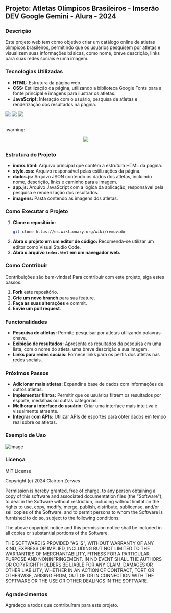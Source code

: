 ## Projeto: Atletas Olímpicos Brasileiros - Imserão DEV Google Gemini - Alura - 2024

### Descrição
Este projeto web tem como objetivo criar um catálogo online de atletas olímpicos brasileiros, permitindo que os usuários pesquisem por atletas e visualizem suas informações básicas, como nome, breve descrição, links para suas redes sociais e uma imagem.

### Tecnologias Utilizadas
* **HTML:** Estrutura da página web.
* **CSS:** Estilização da página, utilizando a biblioteca Google Fonts para a fonte principal e imagens para ilustrar os atletas.
* **JavaScript:** Interação com o usuário, pesquisa de atletas e renderização dos resultados na página.
   
<div>
  <img src="https://img.shields.io/badge/HTML-239120?style=for-the-badge&logo=html5&logoColor=white">
  <img src="https://img.shields.io/badge/CSS-239120?&style=for-the-badge&logo=css3&logoColor=white">
  <img src="https://img.shields.io/badge/JavaScript-F7DF1E?style=for-the-badge&logo=javascript&logoColor=black">
</div>

<h2></h2>
:warning:
<div>
  <p align="center">
    <img loading="lazy" src="http://img.shields.io/static/v1?label=STATUS&message=EM%20DESENVOLVIMENTO&color=GREEN&style=for-the-badge"/>
  </p>
</div> 
<h2></h2>

### Estrutura do Projeto
* **index.html:** Arquivo principal que contém a estrutura HTML da página.
* **style.css:** Arquivo responsável pelas estilizações da página.
* **dados.js:** Arquivo JSON contendo os dados dos atletas, incluindo nome, descrição, links e caminho para a imagem.
* **app.js:** Arquivo JavaScript com a lógica da aplicação, responsável pela pesquisa e renderização dos resultados.
* **imagens:** Pasta contendo as imagens dos atletas.

### Como Executar o Projeto
1. **Clone o repositório:**
   ```bash
   git clone https://es.wiktionary.org/wiki/removido
   ```
2. **Abra o projeto em um editor de código:** Recomenda-se utilizar um editor como Visual Studio Code.
3. **Abra o arquivo `index.html` em um navegador web.**

### Como Contribuir
Contribuições são bem-vindas! Para contribuir com este projeto, siga estes passos:
1. **Fork** este repositório.
2. **Crie um novo branch** para sua feature.
3. **Faça as suas alterações** e commit.
4. **Envie um pull request**.

### Funcionalidades
* **Pesquisa de atletas:** Permite pesquisar por atletas utilizando palavras-chave.
* **Exibição de resultados:** Apresenta os resultados da pesquisa em uma lista, com o nome do atleta, uma breve descrição e sua imagem.
* **Links para redes sociais:** Fornece links para os perfis dos atletas nas redes sociais.

### Próximos Passos
* **Adicionar mais atletas:** Expandir a base de dados com informações de outros atletas.
* **Implementar filtros:** Permitir que os usuários filtrem os resultados por esporte, medalhas ou outras categorias.
* **Melhorar a interface do usuário:** Criar uma interface mais intuitiva e visualmente atraente.
* **Integrar com APIs:** Utilizar APIs de esportes para obter dados em tempo real sobre os atletas.

### Exemplo de Uso
![image](https://github.com/user-attachments/assets/a0f45913-9a0e-4bce-92e7-6e7cba607b2b)


### Licença
MIT License

Copyright (c) 2024 Clairton Zerwes

Permission is hereby granted, free of charge, to any person obtaining a copy
of this software and associated documentation files (the "Software"), to deal
in the Software without restriction, including without limitation the rights
to use, copy, modify, merge, publish, distribute, sublicense, and/or sell
copies of the Software, and to permit persons to whom the Software is
furnished to do so, subject to the following conditions:

The above copyright notice and this permission notice shall be included in all
copies or substantial portions of the Software.

THE SOFTWARE IS PROVIDED "AS IS", WITHOUT WARRANTY OF ANY KIND, EXPRESS OR
IMPLIED, INCLUDING BUT NOT LIMITED TO THE WARRANTIES OF MERCHANTABILITY,
FITNESS FOR A PARTICULAR PURPOSE AND NONINFRINGEMENT. IN NO EVENT SHALL THE
AUTHORS OR COPYRIGHT HOLDERS BE LIABLE FOR ANY CLAIM, DAMAGES OR OTHER
LIABILITY, WHETHER IN AN ACTION OF CONTRACT, TORT OR OTHERWISE, ARISING FROM,
OUT OF OR IN CONNECTION WITH THE SOFTWARE OR THE USE OR OTHER DEALINGS IN THE
SOFTWARE.

### Agradecimentos
Agradeço a todos que contribuíram para este projeto.
